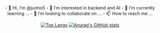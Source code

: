 

<div align="center">
  - 👋 Hi, I’m @junho5
  - 👀 I’m interested in backend and AI
  - 🌱 I’m currently learning ...
  - 💞️ I’m looking to collaborate on ...
  - 📫 How to reach me ...


[![Top Langs](https://github-readme-stats.vercel.app/api/top-langs/?username=junho5&layout=compact)](https://github.com/jumho5/github-readme-stats)
[![Anurag's GitHub stats](https://github-readme-stats.vercel.app/api?username=junho5)](https://github.com/junho5/github-readme-stats)
</div>




